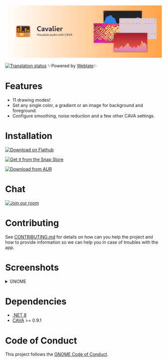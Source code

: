 ![](NickvisionCavalier.Shared/Resources/banner.png)

 [![Translation status](https://hosted.weblate.org/widgets/nickvision-cavalier/-/app/svg-badge.svg)](https://hosted.weblate.org/engage/nickvision-cavalier/) ✨Powered by [Weblate](https://weblate.org/en/)✨

# Features

* 11 drawing modes!
* Set any single color, a gradient or an image for background and foreground.
* Configure smoothing, noise reduction and a few other CAVA settings.

# Installation

<a href='https://flathub.org/apps/org.nickvision.cavalier'><img width='140' alt='Download on Flathub' src='https://flathub.org/assets/badges/flathub-badge-en.png'/></a>

<a href="https://snapcraft.io/cavalier"><img width='140' alt="Get it from the Snap Store" src="https://snapcraft.io/static/images/badges/en/snap-store-black.svg"/></a>

<a href="https://aur.archlinux.org/packages/cavalier"><img width='140' alt="Download from AUR" src="https://aur.archlinux.org/static/css/archnavbar/aurlogo.png"/></a>

# Chat
<a href='https://matrix.to/#/#nickvision:matrix.org'><img width='140' alt='Join our room' src='https://user-images.githubusercontent.com/17648453/196094077-c896527d-af6d-4b43-a5d8-e34a00ffd8f6.png'/></a>

# Contributing

See [CONTRIBUTING.md](CONTRIBUTING.md) for details on how can you help the project and how to provide information so we can help you in case of troubles with the app.

# Screenshots

<details>
 <summary>GNOME</summary>

 ![GNOMEDefault](NickvisionCavalier.GNOME/Screenshots/Default.png)
 ![GNOMEBars](NickvisionCavalier.GNOME/Screenshots/Bars.png)
 ![GNOMESpine](NickvisionCavalier.GNOME/Screenshots/Spine.png)
 ![GNOMELevels](NickvisionCavalier.GNOME/Screenshots/Levels.png)
 ![GNOMEImages](NickvisionCavalier.GNOME/Screenshots/Images.png)
 ![GNOMECircle](NickvisionCavalier.GNOME/Screenshots/Circle.png)
</details>

# Dependencies
- [.NET 8](https://dotnet.microsoft.com/en-us/)
- [CAVA](https://github.com/karlstav/cava/) >= 0.9.1

# Code of Conduct

This project follows the [GNOME Code of Conduct](https://wiki.gnome.org/Foundation/CodeOfConduct).
